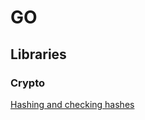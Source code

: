 # GO
## Libraries
### Crypto
[Hashing and checking hashes](https://medium.com/@jcox250/password-hash-salt-using-golang-b041dc94cb72)
